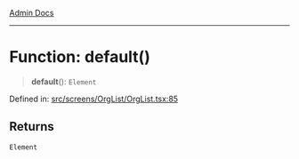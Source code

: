 [Admin Docs](/)

***

# Function: default()

> **default**(): `Element`

Defined in: [src/screens/OrgList/OrgList.tsx:85](https://github.com/PalisadoesFoundation/talawa-admin/blob/main/src/screens/OrgList/OrgList.tsx#L85)

## Returns

`Element`
